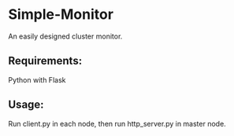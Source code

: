 # Simple-Monitor
An easily designed cluster monitor.
## Requirements: 
Python with Flask
## Usage:
Run client.py in each node, then run http_server.py in master node.
